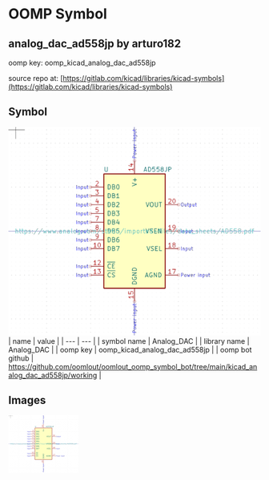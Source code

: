 # OOMP Symbol  
## analog_dac_ad558jp  by arturo182  
  
oomp key: oomp_kicad_analog_dac_ad558jp  
  
source repo at: [https://gitlab.com/kicad/libraries/kicad-symbols](https://gitlab.com/kicad/libraries/kicad-symbols)  
## Symbol  
  
[![working.png](working_600.png)](working.png)  
| name | value | 
| --- | --- | 
| symbol name | Analog_DAC | 
| library name | Analog_DAC | 
| oomp key | oomp_kicad_analog_dac_ad558jp | 
| oomp bot github | https://github.com/oomlout/oomlout_oomp_symbol_bot/tree/main/kicad_analog_dac_ad558jp/working | 
## Images  
  
[![working.png](working_140.png)](working.png)  
